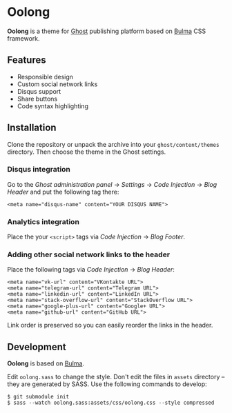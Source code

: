 # Oolong

**Oolong** is a theme for [Ghost](https://ghost.org/) publishing platform based on [Bulma](http://bulma.io/) CSS framework.

## Features

* Responsible design
* Custom social network links
* Disqus support
* Share buttons
* Code syntax highlighting

## Installation

Clone the repository or unpack the archive into your `ghost/content/themes` directory. Then choose the theme in the Ghost settings.

### Disqus integration

Go to the *Ghost administration panel* → *Settings* → *Code Injection* → *Blog Header* and put the following tag there:

```
<meta name="disqus-name" content="YOUR DISQUS NAME">
```

### Analytics integration

Place the your `<script>` tags via *Code Injection* → *Blog Footer*.

### Adding other social network links to the header

Place the following tags via *Code Injection* → *Blog Header*:

```
<meta name="vk-url" content="VKontakte URL">
<meta name="telegram-url" content="Telegram URL">
<meta name="linkedin-url" content="LinkedIn URL">
<meta name="stack-overflow-url" content="StackOverflow URL">
<meta name="google-plus-url" content="Google+ URL">
<meta name="github-url" content="GitHub URL">
```

Link order is preserved so you can easily reorder the links in the header.

## Development

**Oolong** is based on [Bulma](http://bulma.io/documentation/overview/start/).

Edit `oolong.sass` to change the style. Don't edit the files in `assets` directory – they are generated by SASS. Use the following commands to develop:
 
```
$ git submodule init
$ sass --watch oolong.sass:assets/css/oolong.css --style compressed
```
